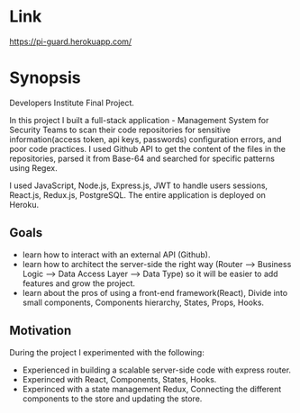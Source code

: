 # Link

https://pi-guard.herokuapp.com/

# Synopsis

Developers Institute Final Project.

In this project I built a full-stack application - Management System for Security Teams to scan their code repositories for sensitive information(access token, api keys, passwords)
configuration errors, and poor code practices. I used Github API to get the content of the files in the repositories, parsed it from Base-64 and searched for specific patterns using Regex.

I used JavaScript, Node.js, Express.js, JWT to handle users sessions, React.js, Redux.js, PostgreSQL. The entire application is deployed on Heroku.

## Goals

- learn how to interact with an external API (Github).
- learn how to architect the server-side the right way (Router --> Business Logic --> Data Access Layer --> Data Type) so it will be easier to add features and grow the project.
- learn about the pros of using a front-end framework(React), Divide into small components, Components hierarchy, States, Props, Hooks. 

## Motivation

During the project I experimented with the following:

- Experienced in building a scalable server-side code with express router.
- Experinced with React, Components, States, Hooks.
- Experinced with a state management Redux, Connecting the different components to the store and updating the store.
